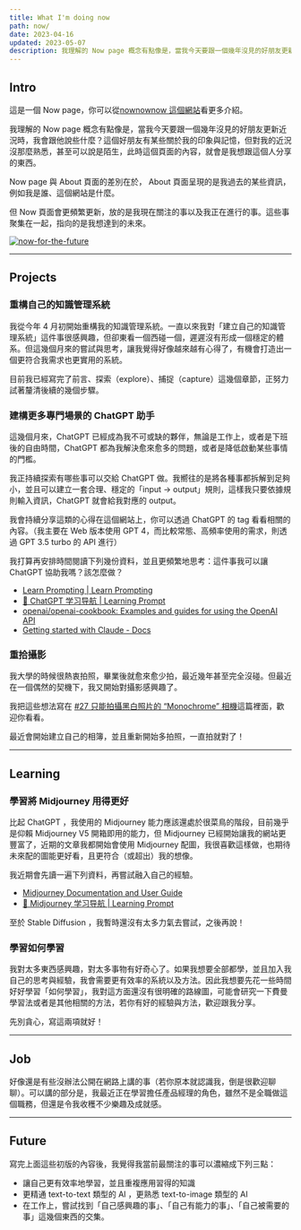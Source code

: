 ```yaml
---
title: What I'm doing now
path: now/
date: 2023-04-16
updated: 2023-05-07
description: 我理解的 Now page 概念有點像是，當我今天要跟一個幾年沒見的好朋友更新近況時，我會跟他說些什麼？這個好朋友有某些關於我的印象與記憶，但對我的近況沒那麼熟悉，甚至可以說是陌生，此時這個頁面的內容，就會是我想跟這個人分享的東西。 Now 頁面會更頻繁更新，放的是我現在關注的事以及我正在進行的事。這些事聚集在一起，指向的是我想達到的未來。
---
```


## Intro

這是一個 Now page，你可以從[nownownow 這個網站](https://nownownow.com/about)看更多介紹。

我理解的 Now page 概念有點像是，當我今天要跟一個幾年沒見的好朋友更新近況時，我會跟他說些什麼？這個好朋友有某些關於我的印象與記憶，但對我的近況沒那麼熟悉，甚至可以說是陌生，此時這個頁面的內容，就會是我想跟這個人分享的東西。

Now page 與 About 頁面的差別在於， About 頁面呈現的是我過去的某些資訊，例如我是誰、這個網站是什麼。

但 Now 頁面會更頻繁更新，放的是我現在關注的事以及我正在進行的事。這些事聚集在一起，指向的是我想達到的未來。

<a href="https://pinchlime-screenshots.s3.ap-northeast-1.amazonaws.com/now-for-the-future_3Ly5Zu.webp" data-fancybox data-caption="now-for-the-future">
  <img src="https://pinchlime-screenshots.s3.ap-northeast-1.amazonaws.com/now-for-the-future_3Ly5Zu.webp" loading="lazy" alt="now-for-the-future" align="center" />
</a>
<br>


---

## Projects

### 重構自己的知識管理系統

我從今年 4 月初開始重構我的知識管理系統。一直以來我對「建立自己的知識管理系統」這件事很感興趣，但卻東看一個西碰一個，遲遲沒有形成一個穩定的體系。但這幾個月來的嘗試與思考，讓我覺得好像越來越有心得了，有機會打造出一個更符合我需求也更實用的系統。

目前我已經寫完了前言、探索（explore）、捕捉（capture）這幾個章節，正努力試著釐清後續的幾個步驟。

### 建構更多專門場景的 ChatGPT 助手

這幾個月來，ChatGPT 已經成為我不可或缺的夥伴，無論是工作上，或者是下班後的自由時間，ChatGPT 都為我解決愈來愈多的問題，或者是降低啟動某些事情的門檻。

我正持續探索有哪些事可以交給 ChatGPT 做。我嚮往的是將各種事都拆解到足夠小，並且可以建立一套合理、穩定的「input → output」規則，這樣我只要依據規則輸入資訊，ChatGPT 就會給我對應的 output。

我會持續分享這類的心得在這個網站上，你可以透過 ChatGPT 的 tag 看看相關的內容。（我主要在 Web 版本使用 GPT 4，而比較常態、高頻率使用的需求，則透過 GPT 3.5 turbo 的 API 進行）

我打算再安排時間閱讀下列幾份資料，並且更頻繁地思考：這件事我可以讓 ChatGPT 協助我嗎？該怎麼做？

* [Learn Prompting | Learn Prompting](https://learnprompting.org/)
* [🧭 ChatGPT 学习导航 | Learning Prompt](https://learningprompt.wiki/docs/chatgpt-learning-path)
* [openai/openai-cookbook: Examples and guides for using the OpenAI API](https://github.com/openai/openai-cookbook)
* [Getting started with Claude - Docs](https://console.anthropic.com/docs)

### 重拾攝影

我大學的時候很熱衷拍照，畢業後就愈來愈少拍，最近幾年甚至完全沒碰。但最近在一個偶然的契機下，我又開始對攝影感興趣了。

我把這些想法寫在 [#27 只能拍攝黑白照片的 “Monochrome” 相機](@/newsletters/27-camera-that-can-only-take-black-and-white-photos.md)這篇裡面，歡迎你看看。

最近會開始建立自己的相簿，並且重新開始多拍照，一直拍就對了！

---

## Learning

### 學習將 Midjourney 用得更好

比起 ChatGPT ，我使用的 Midjourney 能力應該還處於很菜鳥的階段，目前幾乎是仰賴 Midjourney V5 開箱即用的能力，但 Midjourney 已經開始讓我的網站更豐富了，近期的文章我都開始會使用 Midjourney 配圖，我很喜歡這樣做，也期待未來配的圖能更好看，且更符合（或超出）我的想像。

我近期會先讀一遍下列資料，再嘗試融入自己的經驗。

* [Midjourney Documentation and User Guide](https://docs.midjourney.com/)
* [🧭 Midjourney 学习导航 | Learning Prompt](https://learningprompt.wiki/docs/midjourney-learning-path)

至於 Stable Diffusion ，我暫時還沒有太多力氣去嘗試，之後再說！

### 學習如何學習

我對太多東西感興趣，對太多事物有好奇心了。如果我想要全部都學，並且加入我自己的思考與經驗，我會需要更有效率的系統以及方法。因此我想要先花一些時間好好學習「如何學習」，我對這方面還沒有很明確的路線圖，可能會研究一下費曼學習法或者是其他相關的方法，若你有好的經驗與方法，歡迎跟我分享。

先別貪心，寫這兩項就好！

---

## Job

好像還是有些沒辦法公開在網路上講的事（若你原本就認識我，倒是很歡迎聊聊）。可以講的部分是，我最近正在學習擔任產品經理的角色，雖然不是全職做這個職務，但還是令我收穫不少樂趣及成就感。

---

## Future

寫完上面這些初版的內容後，我覺得我當前最關注的事可以濃縮成下列三點：

* 讓自己更有效率地學習，並且重複應用習得的知識
* 更精通 text-to-text 類型的 AI ，更熟悉 text-to-image 類型的 AI
* 在工作上，嘗試找到「自己感興趣的事」、「自己有能力的事」、「自己被需要的事」這幾個東西的交集。